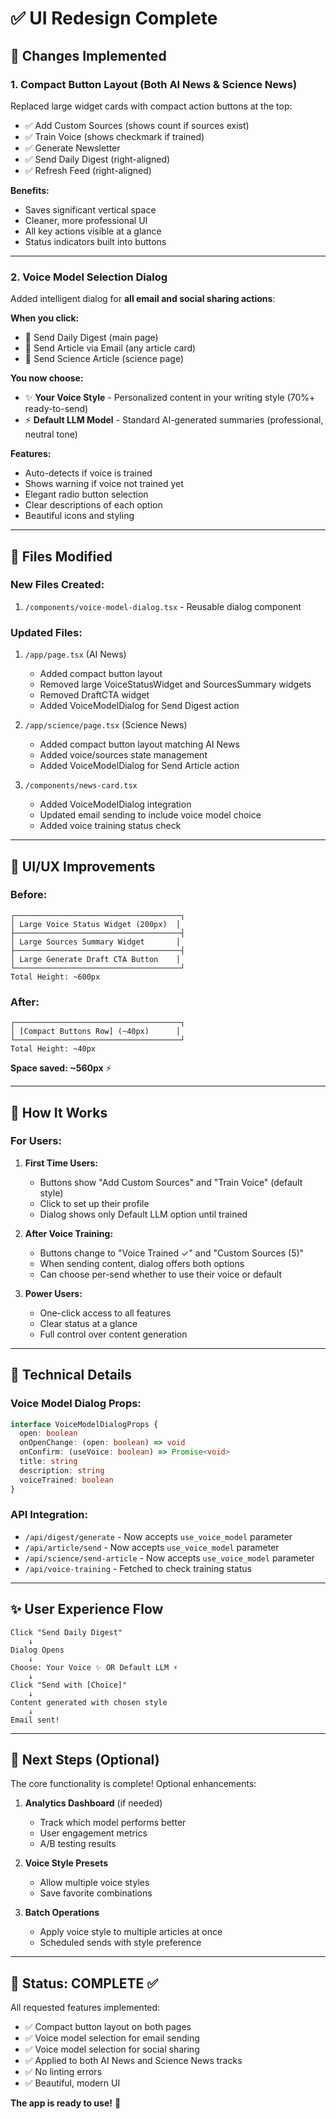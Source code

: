 # ✅ UI Redesign Complete

## 🎯 Changes Implemented

### 1. **Compact Button Layout** (Both AI News & Science News)

Replaced large widget cards with compact action buttons at the top:
- ✅ Add Custom Sources (shows count if sources exist)
- ✅ Train Voice (shows checkmark if trained)  
- ✅ Generate Newsletter
- ✅ Send Daily Digest (right-aligned)
- ✅ Refresh Feed (right-aligned)

**Benefits:**
- Saves significant vertical space
- Cleaner, more professional UI
- All key actions visible at a glance
- Status indicators built into buttons

---

### 2. **Voice Model Selection Dialog** 

Added intelligent dialog for **all email and social sharing actions**:

**When you click:**
- 📧 Send Daily Digest (main page)
- 📧 Send Article via Email (any article card)
- 📧 Send Science Article (science page)

**You now choose:**
- ✨ **Your Voice Style** - Personalized content in your writing style (70%+ ready-to-send)
- ⚡ **Default LLM Model** - Standard AI-generated summaries (professional, neutral tone)

**Features:**
- Auto-detects if voice is trained
- Shows warning if voice not trained yet
- Elegant radio button selection
- Clear descriptions of each option
- Beautiful icons and styling

---

## 📁 Files Modified

### New Files Created:
1. `/components/voice-model-dialog.tsx` - Reusable dialog component

### Updated Files:
1. `/app/page.tsx` (AI News)
   - Added compact button layout
   - Removed large VoiceStatusWidget and SourcesSummary widgets
   - Removed DraftCTA widget
   - Added VoiceModelDialog for Send Digest action
   
2. `/app/science/page.tsx` (Science News)
   - Added compact button layout matching AI News
   - Added voice/sources state management
   - Added VoiceModelDialog for Send Article action
   
3. `/components/news-card.tsx`
   - Added VoiceModelDialog integration
   - Updated email sending to include voice model choice
   - Added voice training status check

---

## 🎨 UI/UX Improvements

### Before:
```
┌─────────────────────────────────────┐
│ Large Voice Status Widget (200px)  │
├─────────────────────────────────────┤
│ Large Sources Summary Widget       │
├─────────────────────────────────────┤
│ Large Generate Draft CTA Button    │
└─────────────────────────────────────┘
Total Height: ~600px
```

### After:
```
┌─────────────────────────────────────┐
│ [Compact Buttons Row] (~40px)      │
└─────────────────────────────────────┘
Total Height: ~40px
```

**Space saved: ~560px** ⚡

---

## 🚀 How It Works

### For Users:

1. **First Time Users:**
   - Buttons show "Add Custom Sources" and "Train Voice" (default style)
   - Click to set up their profile
   - Dialog shows only Default LLM option until trained

2. **After Voice Training:**
   - Buttons change to "Voice Trained ✓" and "Custom Sources (5)"
   - When sending content, dialog offers both options
   - Can choose per-send whether to use their voice or default

3. **Power Users:**
   - One-click access to all features
   - Clear status at a glance
   - Full control over content generation

---

## 🔧 Technical Details

### Voice Model Dialog Props:
```typescript
interface VoiceModelDialogProps {
  open: boolean
  onOpenChange: (open: boolean) => void
  onConfirm: (useVoice: boolean) => Promise<void>
  title: string
  description: string
  voiceTrained: boolean
}
```

### API Integration:
- `/api/digest/generate` - Now accepts `use_voice_model` parameter
- `/api/article/send` - Now accepts `use_voice_model` parameter  
- `/api/science/send-article` - Now accepts `use_voice_model` parameter
- `/api/voice-training` - Fetched to check training status

---

## ✨ User Experience Flow

```
Click "Send Daily Digest"
    ↓
Dialog Opens
    ↓
Choose: Your Voice ✨ OR Default LLM ⚡
    ↓
Click "Send with [Choice]"
    ↓
Content generated with chosen style
    ↓
Email sent!
```

---

## 🎯 Next Steps (Optional)

The core functionality is complete! Optional enhancements:

1. **Analytics Dashboard** (if needed)
   - Track which model performs better
   - User engagement metrics
   - A/B testing results

2. **Voice Style Presets**
   - Allow multiple voice styles
   - Save favorite combinations

3. **Batch Operations**
   - Apply voice style to multiple articles at once
   - Scheduled sends with style preference

---

## 🏁 Status: COMPLETE ✅

All requested features implemented:
- ✅ Compact button layout on both pages
- ✅ Voice model selection for email sending
- ✅ Voice model selection for social sharing  
- ✅ Applied to both AI News and Science News tracks
- ✅ No linting errors
- ✅ Beautiful, modern UI

**The app is ready to use!** 🎉




